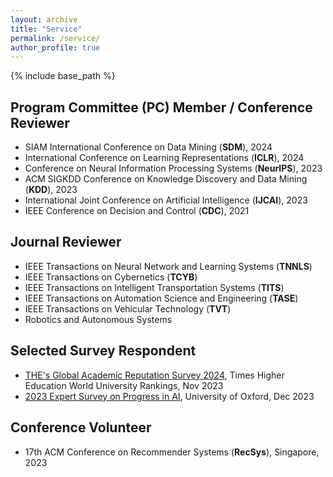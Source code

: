 ```yaml
---
layout: archive
title: "Service"
permalink: /service/
author_profile: true
---
```


{% include base_path %}

## Program Committee (PC) Member / Conference Reviewer
- SIAM International Conference on Data Mining (**SDM**), 2024
- International Conference on Learning Representations (**ICLR**), 2024
- Conference on Neural Information Processing Systems (**NeurIPS**), 2023
- ACM SIGKDD Conference on Knowledge Discovery and Data Mining (**KDD**), 2023
- International Joint Conference on Artificial Intelligence (**IJCAI**), 2023
- IEEE Conference on Decision and Control (**CDC**), 2021

## Journal Reviewer
- IEEE Transactions on Neural Network and Learning Systems (**TNNLS**)
- IEEE Transactions on Cybernetics (**TCYB**)
- IEEE Transactions on Intelligent Transportation Systems (**TITS**)
- IEEE Transactions on Automation Science and Engineering (**TASE**)
- IEEE Transactions on Vehicular Technology (**TVT**)
- Robotics and Autonomous Systems

## Selected Survey Respondent
- [THE's Global Academic Reputation Survey 2024](https://www.timeshighereducation.com/world-university-rankings/global-academic-reputation-survey-2024-launching-soon), Times Higher Education World University Rankings, Nov 2023
- [2023 Expert Survey on Progress in AI](https://wiki.aiimpacts.org/ai_timelines/predictions_of_human-level_ai_timelines/ai_timeline_surveys/2023_expert_survey_on_progress_in_ai), University of Oxford, Dec 2023

## Conference Volunteer
- 17th ACM Conference on Recommender Systems (**RecSys**), Singapore, 2023
